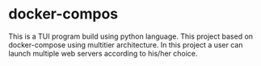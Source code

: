 # docker-compos
This is a TUI program build using python language. This project based on docker-compose using multitier architecture. In this project a user can launch multiple web servers according to his/her choice.
